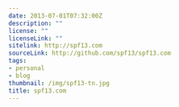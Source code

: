 ```yaml
---
date: 2013-07-01T07:32:00Z
description: ""
license: ""
licenseLink: ""
sitelink: http://spf13.com
sourceLink: http://github.com/spf13/spf13.com
tags:
- personal
- blog
thumbnail: /img/spf13-tn.jpg
title: spf13.com
---
```


